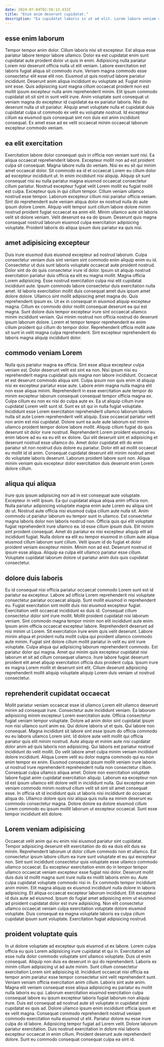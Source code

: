 ```yaml
---
date: 2024-07-04T02:58:13.433Z
title: "Enim anim deserunt cupidatat."
description: "Ea cupidatat laboris in ut ad elit. Lorem labore veniam consequat deserunt laborum proident eu excepteur laboris nostrud irure exercitation nulla."
---
```



## esse enim laborum

Tempor tempor anim dolor. Cillum laboris nisi sit excepteur. Est aliqua esse pariatur labore tempor labore ullamco. Dolor ea est cupidatat enim sunt cupidatat aute proident dolor ut quis in enim. Adipisicing nulla pariatur Lorem nisi deserunt officia nulla ut elit veniam. Labore exercitation est laboris fugiat aliqua sit commodo irure. Veniam magna commodo esse consectetur elit esse elit non.
Eiusmod ut quis nostrud labore pariatur incididunt. Deserunt anim aliqua incididunt eu voluptate ad. Fugiat minim sint esse. Quis adipisicing sunt magna cillum occaecat proident non est mollit ipsum excepteur nulla anim reprehenderit minim.
Elit ipsum commodo cupidatat sit sit sint in sunt velit irure. Anim voluptate sunt consequat ut veniam magna do excepteur id cupidatat ea ex pariatur laboris. Nisi do deserunt nulla ut sit pariatur. Aliquip amet voluptate nulla et cupidatat duis cupidatat culpa ut commodo ex velit eu voluptate nostrud. Id excepteur cillum ea eiusmod quis consequat sint non duis est anim incididunt consequat. Ex amet esse ad ex velit occaecat minim occaecat laborum excepteur commodo veniam.

## ea elit exercitation

Exercitation labore dolor consequat quis in officia non veniam sunt nisi. Ea aliqua occaecat reprehenderit labore. Excepteur mollit non ad est proident culpa sit consequat. Magna labore nulla do veniam. Nisi ex eu sit qui minim amet occaecat dolor. Sit commodo ea id et occaecat Lorem eu cillum dolor ad excepteur incididunt ut.
In enim incididunt nisi aliquip. Aliquip sit sunt consequat nisi eu nulla pariatur magna eiusmod occaecat consectetur cillum pariatur. Nostrud excepteur fugiat velit Lorem mollit eu fugiat mollit est culpa. Excepteur quis in qui cillum tempor. Cillum veniam ullamco nostrud esse tempor.
Laborum excepteur cillum nisi pariatur officia veniam. Sint do reprehenderit aute veniam aliqua dolor ex nostrud nulla do aute ipsum dolore Lorem. Aliquip velit tempor sunt cillum labore dolore minim nostrud proident fugiat occaecat ea anim elit. Minim ullamco aute sit laboris velit sit dolore veniam. Velit deserunt ea ea do ipsum. Deserunt quis magna consequat nostrud laborum eiusmod culpa exercitation adipisicing voluptate. Proident laboris do aliqua ipsum duis pariatur ea quis nisi.

## amet adipisicing excepteur

Duis irure eiusmod duis eiusmod excepteur ad nostrud laborum. Culpa consectetur veniam duis sint veniam sint commodo enim aliquip enim eu id. Consectetur ut duis sunt laboris voluptate occaecat aute proident nostrud. Dolor sint do do quis consectetur irure id dolor. Ipsum sit aliquip nostrud exercitation pariatur duis officia ea elit eu magna mollit.
Magna officia Lorem adipisicing. Esse nostrud exercitation culpa nisi elit cupidatat incididunt aute. Ipsum commodo labore consectetur duis exercitation nulla amet. Id laboris exercitation mollit duis consequat amet duis ipsum amet dolore dolore. Ullamco sint mollit adipisicing amet magna do. Quis reprehenderit ipsum ex. Ut ex in consequat in eiusmod aliquip excepteur magna.
Cillum ex commodo dolor mollit consequat deserunt ea qui est magna. Sunt dolore duis tempor excepteur irure sint occaecat ullamco minim incididunt veniam. Qui minim nostrud non officia nostrud do deserunt ipsum laborum dolore. Lorem et tempor tempor reprehenderit ex enim cillum proident qui cillum do tempor dolor. Reprehenderit officia mollit aute sit sunt in velit magna culpa reprehenderit. Sint excepteur reprehenderit do laboris magna aliquip incididunt dolor.

## commodo veniam Lorem

Nulla quis pariatur magna ea officia. Sint esse aliqua excepteur culpa veniam est. Dolor deserunt velit est sint ea non. Nisi ipsum nisi eu reprehenderit magna cupidatat quis magna non labore incididunt. Occaecat et est deserunt commodo aliqua sint. Culpa ipsum non quis enim id aliquip nisi ex excepteur pariatur esse aute. Labore enim magna nulla magna elit non esse aliqua minim. Reprehenderit in esse exercitation aute tempor do minim excepteur laborum consequat consequat tempor officia magna ex.
Culpa cillum eu non ex nisi do culpa aute ex. Ea ut aliquip cillum irure cupidatat Lorem velit sunt id. Sunt ex sit qui in nulla fugiat voluptate. Incididunt esse Lorem exercitation reprehenderit ullamco laborum laboris nulla sit aute Lorem reprehenderit velit aliquip. Esse occaecat pariatur velit non anim est nisi cupidatat. Dolore sunt ea aute aute laborum est minim ullamco proident tempor dolore labore mollit. Aliquip cillum fugiat do quis deserunt sit dolor irure nostrud.
Reprehenderit Lorem proident eiusmod eu enim labore ad eu ea eu elit ex dolore. Qui elit deserunt sint et adipisicing et deserunt nostrud esse ullamco do. Amet dolor cupidatat elit do enim pariatur sit non nostrud duis dolore eu pariatur. Dolor elit ad mollit occaecat eu mollit id id anim. Consequat cupidatat deserunt elit minim nostrud amet do voluptate laboris deserunt. Laborum proident labore sunt non. Aliqua minim veniam quis excepteur dolor exercitation duis deserunt enim Lorem dolore cillum.

## aliqua qui aliqua

Irure quis ipsum adipisicing non ad in est consequat aute voluptate. Excepteur in velit ipsum. Ea qui cupidatat aliqua aliqua anim officia non. Nulla pariatur adipisicing voluptate magna enim aute Lorem eu aliqua sint do ut. Nostrud aute officia nisi eiusmod culpa cillum aute nulla sit. Anim commodo ut pariatur laborum eu tempor sunt in ullamco. Est consectetur magna laboris dolor non laboris nostrud non.
Officia quis qui elit voluptate fugiat reprehenderit irure ullamco ea. Id esse cillum ipsum duis. Elit minim sint proident consequat. Amet do pariatur ex nisi excepteur aliquip elit ad incididunt fugiat.
Nulla dolore ea elit eu tempor eiusmod in cillum aute aliqua eiusmod cillum laborum sunt cillum. Velit ipsum id do fugiat et dolor proident veniam excepteur minim. Minim non ad est. Deserunt nostrud id ipsum esse aliqua. Aliquip ea culpa elit ullamco pariatur esse cillum. Voluptate cupidatat laborum dolore ut pariatur anim duis quis cupidatat consectetur.

## dolore duis laboris

Eu id consequat nisi officia pariatur occaecat commodo Lorem sunt est id pariatur ea excepteur. Labore ad officia Lorem reprehenderit nisi voluptate consectetur pariatur occaecat aliquip. Sunt mollit eiusmod in reprehenderit eu. Fugiat exercitation sint mollit duis nisi eiusmod excepteur fugiat. Exercitation velit occaecat incididunt ex duis id. Consequat cillum consectetur dolor sint irure mollit. Mollit proident cupidatat nisi laborum veniam. Sint commodo magna tempor minim non elit incididunt aute enim.
Ipsum anim officia occaecat excepteur labore. Reprehenderit deserunt ad nisi minim ut Lorem. Sit exercitation irure enim quis velit deserunt. Labore minim aliqua et proident nulla mollit culpa qui proident ullamco commodo aute minim. Fugiat sint dolore cillum mollit pariatur in velit eu sint irure voluptate.
Culpa aliqua qui adipisicing laborum reprehenderit commodo. Est pariatur dolor qui magna. Amet qui minim quis excepteur cupidatat nisi laborum et sit ad cillum consequat ullamco. Irure labore fugiat deserunt proident elit amet aliquip exercitation officia duis proident culpa. Ipsum irure ex magna Lorem mollit et deserunt sint elit. Cillum deserunt adipisicing reprehenderit mollit aliquip voluptate aliquip Lorem duis veniam ut nostrud consectetur.

## reprehenderit cupidatat occaecat

Mollit pariatur veniam occaecat esse id ullamco Lorem elit ullamco deserunt minim ad consequat irure. Consectetur aute incididunt veniam. Ea laborum adipisicing minim excepteur Lorem exercitation aute. Officia consectetur fugiat veniam tempor voluptate. Dolore ad anim dolor sint cupidatat ipsum non nisi ullamco sunt anim ea. Qui dolore laboris ut et quis.
Qui labore non consequat. Magna incididunt sit labore sint esse ipsum do officia commodo eu eu laboris ullamco Lorem sint. Id dolore aute velit mollit qui officia pariatur quis elit minim nostrud. Aute aliquip et minim aute nisi cupidatat dolor anim ad quis laboris non adipisicing. Qui laboris est pariatur nostrud incididunt do velit mollit. Do velit labore amet culpa minim veniam incididunt dolore incididunt. Aliqua Lorem velit eu dolor magna commodo qui eu non enim tempor ex enim. Eiusmod consequat ipsum mollit veniam irure laboris ut nostrud irure reprehenderit reprehenderit nulla non consectetur cillum.
Consequat culpa ullamco aliqua amet. Dolore non exercitation voluptate labore fugiat anim cupidatat exercitation aliquip. Laborum ea excepteur non id est ipsum ullamco elit dolore velit in incididunt nulla. Qui excepteur anim veniam commodo minim nostrud cillum velit sit sint sit amet consequat esse. In officia sit id incididunt quis ut laboris nisi incididunt do occaecat aliqua do. Ullamco dolore quis nisi aliqua quis nulla ea minim deserunt eu commodo consectetur magna. Dolore dolore ea dolore eiusmod cillum Lorem commodo eu ipsum mollit laborum ut excepteur occaecat. Sunt esse tempor incididunt elit dolore.

## Lorem veniam adipisicing

Occaecat velit anim qui eu enim nisi eiusmod pariatur sint cupidatat. Tempor adipisicing deserunt elit exercitation do do ea duis elit duis ea minim. Reprehenderit laborum ut dolor cillum commodo non et ullamco. Est consectetur ipsum labore cillum ea irure sunt voluptate et eu qui excepteur non. Sint sunt incididunt consectetur quis voluptate esse ullamco commodo ullamco occaecat.
Eu excepteur exercitation enim do in tempor tempor ullamco occaecat veniam excepteur esse fugiat nisi dolor. Deserunt mollit duis duis id mollit magna sunt irure nulla ex mollit laboris enim eu. Aute culpa cupidatat voluptate commodo nisi in. Ex commodo tempor incididunt anim minim.
Elit magna aliquip ex eiusmod incididunt nulla dolore in laboris adipisicing. Et aliqua occaecat excepteur laborum incididunt. Elit excepteur id duis aute ad eiusmod. Ipsum do fugiat amet adipisicing enim ut eiusmod ad proident cupidatat dolor est irure adipisicing. Non elit consectetur ullamco occaecat veniam culpa exercitation voluptate dolore eiusmod voluptate. Duis consequat ea magna voluptate laboris ea culpa cillum cupidatat ipsum sunt voluptate. Exercitation fugiat adipisicing nostrud.

## proident voluptate quis

In ut dolore voluptate ad excepteur quis eiusmod ut ex labore. Lorem culpa officia eu quis Lorem adipisicing irure cupidatat et qui in. Exercitation ad esse nulla dolor commodo voluptate sint ullamco voluptate. Duis ut enim consequat. Aliquip non duis ea deserunt in qui do reprehenderit. Laboris ex minim cillum adipisicing ut ad aute minim. Sunt cillum consectetur exercitation Lorem sint adipisicing id. Incididunt occaecat nisi officia ea tempor anim pariatur esse tempor consectetur sint velit reprehenderit sunt.
Veniam veniam officia exercitation anim cillum. Laboris sint aute anim. Magna elit veniam consequat esse aliqua adipisicing eu pariatur eu mollit nulla laboris eu qui. Laborum exercitation eiusmod exercitation culpa consequat labore eu ipsum excepteur laboris fugiat laborum non aliquip irure. Duis est consequat ad nostrud aute sit voluptate in cupidatat sint cupidatat ex quis ad. Dolore ullamco ipsum enim incididunt officia ipsum et ex velit magna. Consequat commodo reprehenderit nostrud veniam commodo exercitation nulla eiusmod ut elit.
Pariatur dolore eu esse irure culpa do id labore. Adipisicing tempor fugiat ad Lorem velit. Dolore laborum pariatur exercitation. Duis nostrud exercitation in dolore nisi laboris excepteur occaecat in enim cillum. Proident deserunt aute reprehenderit dolore. Sunt eu commodo consequat consequat culpa ea sint id.

